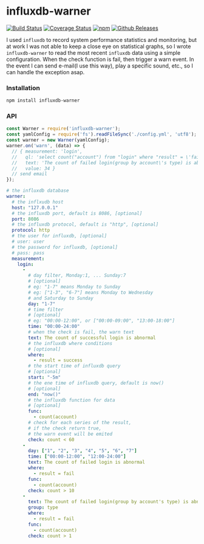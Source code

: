 # influxdb-warner

[![Build Status](https://travis-ci.org/vicanso/influxdb-nodejs.svg?branch=master)](https://travis-ci.org/vicanso/influxdb-warner)
[![Coverage Status](https://img.shields.io/coveralls/vicanso/influxdb-warner/master.svg?style=flat)](https://coveralls.io/r/vicanso/influxdb-warner?branch=master)
[![npm](http://img.shields.io/npm/v/influxdb-warner.svg?style=flat-square)](https://www.npmjs.org/package/influxdb-warner)
[![Github Releases](https://img.shields.io/npm/dm/influxdb-warner.svg?style=flat-square)](https://github.com/vicanso/influxdb-warner)

I used `influxdb` to record system performance statistics and monitoring, but at work I was not able to keep a close eye on statistical graphs, so I wrote `influxdb-warner` to read the most recent `influxdb` data using a simple configuration. When the check function is fail, then trigger a warn event. In the event I can send e-mail(I use this way), play a specific sound, etc., so I can handle the exception asap.

### Installation

```bash
npm install influxdb-warner
```

### API

```js
const Warner = require('influxdb-warner');
const yamlConfig = require('fs').readFileSync('./config.yml', 'utf8');
const warner = new Warner(yamlConfig);
warner.on('warn', (data) => {
  // { measurement: 'login',
  //   ql: 'select count("account") from "login" where "result" = \'fail\' group by "type"',
  //   text: 'The count of failed login(group by account\'s type) is abnormal',
  //   value: 34 }
  // send email
});
```

```yaml
# the influxdb database
warner:
  # the inflxudb host
  host: "127.0.0.1"
  # the influxdb port, default is 8086, [optional]
  port: 8086
  # the influxdb protocol, default is "http", [optional]
  protocol: http
  # the user for influxdb, [optional]
  # user: user
  # the password for influxdb, [optional]
  # pass: pass
  measurement:
    login:
      -
        # day filter, Monday:1, ... Sunday:7
        # [optional]
        # eg: "1-7" means Monday to Sunday
        # eg: ["1-3", "6-7"] means Monday to Wednesday
        # and Saturday to Sunday
        day: "1-7"
        # time filter
        # [optional]
        # eg: "00:00-12:00", or ["00:00-09:00", "13:00-18:00"]
        time: "00:00-24:00"
        # when the check is fail, the warn text
        text: The count of successful login is abnormal
        # the influxdb where conditions
        # [optional]
        where:
          - result = success
        # the start time of influxdb query
        # [optional]
        start: "-5m"
        # the ene time of influxdb query, default is now()
        # [optional]
        end: "now()"
        # the influxdb function for data
        # [optional]
        func:
          - count(account)
        # check for each series of the result,
        # if the check return true,
        # the warn event will be emited
        check: count < 60
      -
        day: ["1", "2", "3", "4", "5", "6", "7"]
        time: ["00:00-12:00", "12:00-24:00"]
        text: The count of failed login is abnormal
        where:
          - result = fail
        func:
          - count(account)
        check: count > 10
      -
        text: The count of failed login(group by account's type) is abnormal
        group: type
        where:
          - result = fail
        func:
          - count(account)
        check: count > 1
```
